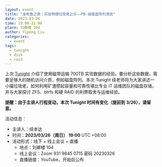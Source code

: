 ```yaml
---
layout: event
title: "金枪鱼之夜：实验物理垃圾佬之乐——PB 级磁盘阵列演进"
date: 2023-03-26
time: 19:00-21:00
place: 刘卿楼 104
author: Yipeng Liu
categories:
  - event
tags:
  - tunight
  - disk
  - raid
---
```


上次 [Tunight](https://tuna.moe/event/2022/lto-practice/) 介绍了使用磁带运输 700TB 实验数据的经验。要分析这些数据，需要足够大的随机访问介质，例如磁盘阵列。本次 Tunight 续老师将为大家讲述一小撮垃圾佬，如何利用矿渣攒起容量和可靠性堪比专业 IT 运维团队的磁盘存储，并与大家探讨 ZFS、btrfs 和硬 RAID 的利弊取舍与运维经验。

**提醒：由于主讲人行程变动，本次 Tunight 时间有变化（提前到 3/26），请留意。**

活动信息：

* 主讲人：续本达
* 时间：**2023/03/26（周日） 19:00** UTC +08:00
* 活动形式：线下 + 线上会议 + 直播
  * 地点：刘卿楼 104
  * 线上会议：Zoom 931 9845 0715 密码 20230326
  * 直播链接：YouTube，开始后公布

